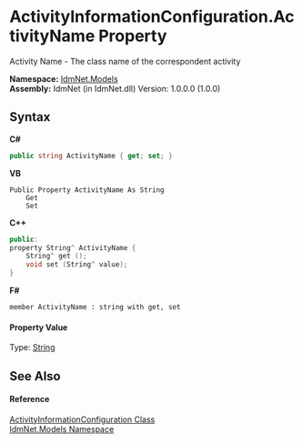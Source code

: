 # ActivityInformationConfiguration.ActivityName Property 
 

Activity Name - The class name of the correspondent activity

**Namespace:**&nbsp;<a href="N_IdmNet_Models">IdmNet.Models</a><br />**Assembly:**&nbsp;IdmNet (in IdmNet.dll) Version: 1.0.0.0 (1.0.0)

## Syntax

**C#**<br />
``` C#
public string ActivityName { get; set; }
```

**VB**<br />
``` VB
Public Property ActivityName As String
	Get
	Set
```

**C++**<br />
``` C++
public:
property String^ ActivityName {
	String^ get ();
	void set (String^ value);
}
```

**F#**<br />
``` F#
member ActivityName : string with get, set

```


#### Property Value
Type: <a href="http://msdn2.microsoft.com/en-us/library/s1wwdcbf" target="_blank">String</a>

## See Also


#### Reference
<a href="T_IdmNet_Models_ActivityInformationConfiguration">ActivityInformationConfiguration Class</a><br /><a href="N_IdmNet_Models">IdmNet.Models Namespace</a><br />